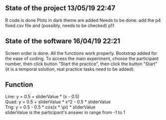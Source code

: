 ## State of the project 13/05/19 22:47
R code is done
Plots in dark theme are added
Needs to be done: add the p4 fixed csv file and (possibly, needs to be checked) p11
## State of the software 16/04/19 22:21
Screen order is done. All the functions work properly. Bootstrap added for the ease of coding. 
To access the main experiment, choose the participant number, then click button "Start the practice", then click the button "Start" (it is a temporal solution, real practice tasks need to be added).  
## Function  
Line: y = 0.5 + sliderValue * (x - 0.5)   
Quad: y = 0.5 + sliderValue * x^2 - 0.5 * sliderValue  
Trig: y = 0.5 - 0.5 * cos(x * \pi) * sliderValue  
sliderValue is the participant's answer in range from -1 to 1
